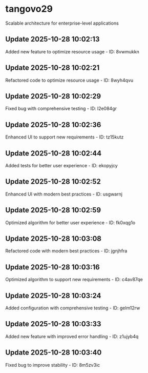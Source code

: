 # tangovo29
Scalable architecture for enterprise-level applications

## Update 2025-10-28 10:02:13
Added new feature to optimize resource usage - ID: 8vwmukkn


## Update 2025-10-28 10:02:21
Refactored code to optimize resource usage - ID: 8wyh4qvu


## Update 2025-10-28 10:02:29
Fixed bug with comprehensive testing - ID: l2e084gr


## Update 2025-10-28 10:02:36
Enhanced UI to support new requirements - ID: tz15kutz


## Update 2025-10-28 10:02:44
Added tests for better user experience - ID: ekopyjcy


## Update 2025-10-28 10:02:52
Enhanced UI with modern best practices - ID: usgwarnj


## Update 2025-10-28 10:02:59
Optimized algorithm for better user experience - ID: fk0xqg1o


## Update 2025-10-28 10:03:08
Refactored code with modern best practices - ID: jgnjhfra


## Update 2025-10-28 10:03:16
Optimized algorithm to support new requirements - ID: c4av87qe


## Update 2025-10-28 10:03:24
Added configuration with comprehensive testing - ID: gelm12rw


## Update 2025-10-28 10:03:33
Added new feature with improved error handling - ID: z1ujyb4q


## Update 2025-10-28 10:03:40
Fixed bug to improve stability - ID: 8m5zv3ic

